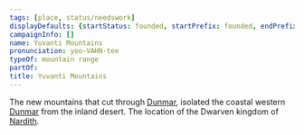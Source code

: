```yaml
---
tags: [place, status/needswork]
displayDefaults: {startStatus: founded, startPrefix: founded, endPrefix: destroyed, endStatus: destroyed}
campaignInfo: []
name: Yuvanti Mountains
pronunciation: yoo-VAHN-tee
typeOf: mountain range
partOf:
title: Yuvanti Mountains
---
```



The new mountains that cut through [Dunmar](<realms/dunmar/dunmar.md>), isolated the coastal western [Dunmar](<realms/dunmar/dunmar.md>) from the inland desert. The location of the Dwarven kingdom of [Nardith](<realms/nardith/nardith.md>). 

